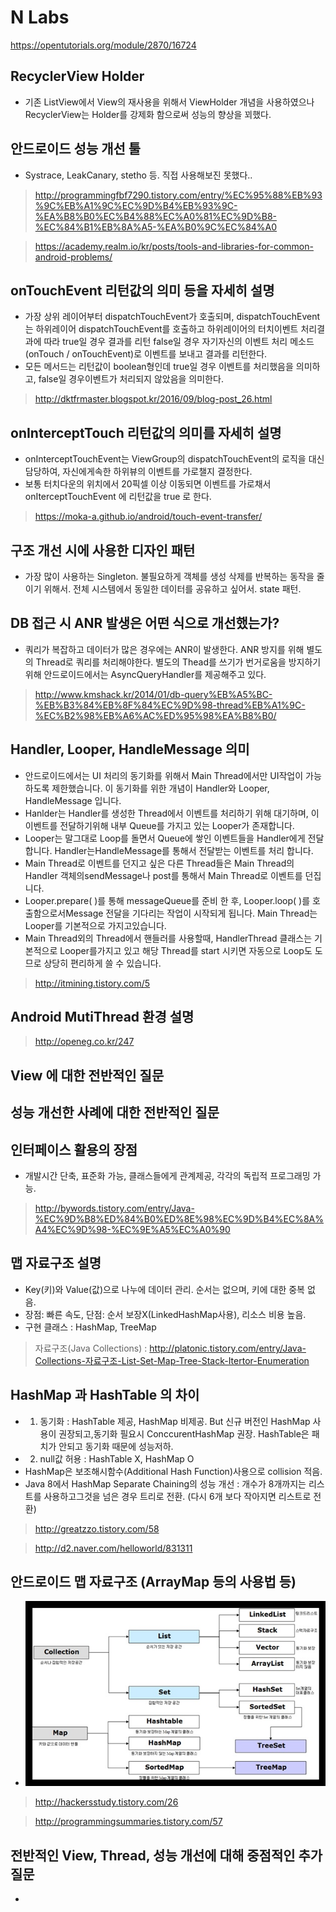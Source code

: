 # N Labs
https://opentutorials.org/module/2870/16724
## RecyclerView Holder
* 기존 ListView에서 View의 재사용을 위해서 ViewHolder 개념을 사용하였으나 RecyclerView는 Holder를 강제화 함으로써 성능의 향상을 꾀했다.
## 안드로이드 성능 개선 툴
* Systrace, LeakCanary, stetho 등. 직접 사용해보진 못했다..
> http://programmingfbf7290.tistory.com/entry/%EC%95%88%EB%93%9C%EB%A1%9C%EC%9D%B4%EB%93%9C-%EA%B8%B0%EC%B4%88%EC%A0%81%EC%9D%B8-%EC%84%B1%EB%8A%A5-%EA%B0%9C%EC%84%A0

> https://academy.realm.io/kr/posts/tools-and-libraries-for-common-android-problems/
## onTouchEvent 리턴값의 의미 등을 자세히 설명
* 가장 상위 레이어부터 dispatchTouchEvent가 호출되며, dispatchTouchEvent는 하위레이어 dispatchTouchEvent를 호출하고 하위레이어의 터치이벤트 처리결과에 따라 true일 경우 결과를 리턴 false일 경우 자기자신의 이벤트 처리 메소드(onTouch / onTouchEvent)로 이벤트를 보내고 결과를 리턴한다.
* 모든 메서드는 리턴값이 boolean형인데 true일 경우 이벤트를 처리했음을 의미하고, false일 경우이벤트가 처리되지 않았음을 의미한다.
> http://dktfrmaster.blogspot.kr/2016/09/blog-post_26.html
## onInterceptTouch 리턴값의 의미를 자세히 설명
* onInterceptTouchEvent는 ViewGroup의 dispatchTouchEvent의 로직을 대신 담당하여, 자신에게속한 하위뷰의 이벤트를 가로챌지 결정한다.
* 보통 터치다운의 위치에서 20픽셀 이상 이동되면 이벤트를 가로채서 onIterceptTouchEvent 에 리턴값을 true 로 한다.
> https://moka-a.github.io/android/touch-event-transfer/
## 구조 개선 시에 사용한 디자인 패턴
* 가장 많이 사용하는 Singleton. 불필요하게 객체를 생성 삭제를 반복하는 동작을 줄이기 위해서. 전체 시스템에서 동일한 데이터를 공유하고 싶어서. state 패턴.
## DB 접근 시 ANR 발생은 어떤 식으로 개선했는가?
* 쿼리가 복잡하고 데이터가 많은 경우에는 ANR이 발생한다. ANR 방지를 위해 별도의 Thread로 쿼리를 처리해야한다. 별도의 Thead를 쓰기가 번거로움을 방지하기위해 안드로이드에서는 AsyncQueryHandler를 제공해주고 있다.
> http://www.kmshack.kr/2014/01/db-query%EB%A5%BC-%EB%B3%84%EB%8F%84%EC%9D%98-thread%EB%A1%9C-%EC%B2%98%EB%A6%AC%ED%95%98%EA%B8%B0/ 
## Handler, Looper, HandleMessage 의미
* 안드로이드에서는 UI 처리의 동기화를 위해서 Main Thread에서만 UI작업이 가능하도록 제한했습니다. 이 동기화를 위한 개념이 Handler와 Looper, HandleMessage 입니다.
* Hanlder는 Handler를 생성한 Thread에서 이벤트를 처리하기 위해 대기하며, 이 이벤트를 전달하기위해 내부 Queue를 가지고 있는 Looper가 존재합니다.
* Looper는 말그대로 Loop를 돌면서 Queue에 쌓인 이벤트들을 Handler에게 전달 합니다. Handler는HandleMessage를 통해서 전달받는 이벤트를 처리 합니다.
* Main Thread로 이벤트를 던지고 싶은 다른 Thread들은 Main Thread의 Handler 객체의sendMessage나 post를 통해서 Main Thread로 이벤트를 던집니다.
* Looper.prepare( )를 통해 messageQueue를 준비 한 후, Looper.loop( )를 호출함으로서Message 전달을 기다리는 작업이 시작되게 됩니다. Main Thread는 Looper를 기본적으로 가지고있습니다.
* Main Thread외의 Thread에서 핸들러를 사용할때, HandlerThread 클래스는 기본적으로 Looper를가지고 있고 해당 Thread를 start 시키면 자동으로 Loop도 도므로 상당히 편리하게 쓸 수 있습니다.
> http://itmining.tistory.com/5
## Android MutiThread 환경 설명
> http://openeg.co.kr/247
## View 에 대한 전반적인 질문
## 성능 개선한 사례에 대한 전반적인 질문
## 인터페이스 활용의 장점
* 개발시간 단축, 표준화 가능, 클래스들에게 관계제공, 각각의 독립적 프로그래밍 가능.
> http://bywords.tistory.com/entry/Java-%EC%9D%B8%ED%84%B0%ED%8E%98%EC%9D%B4%EC%8A%A4%EC%9D%98-%EC%9E%A5%EC%A0%90
## 맵 자료구조 설명
* Key(키)와 Value(값)으로 나누에 데이터 관리. 순서는 없으며, 키에 대한 중복 없음. 
* 장점: 빠른 속도, 단점: 순서 보장X(LinkedHashMap사용), 리소스 비용 높음.
* 구현 클래스 : HashMap, TreeMap
> 자료구조(Java Collections) : http://platonic.tistory.com/entry/Java-Collections-자료구조-List-Set-Map-Tree-Stack-Itertor-Enumeration
## HashMap 과 HashTable 의 차이
* 1) 동기화 : HashTable 제공, HashMap 비제공. But 신규 버전인 HashMap 사용이 권장되고,동기화 필요시 ConccurentHashMap 권장. HashTable은 패치가 안되고 동기화 때문에 성능저하.
* 2) null값 허용 : HashTable X, HashMap O
* HashMap은 보조해시함수(Additional Hash Function)사용으로 collision 적음.
* Java 8에서 HashMap Separate Chaining의 성능 개선 : 개수가 8개까지는 리스트를 사용하고그것을 넘은 경우 트리로 전환. (다시 6개 보다 작아지면 리스트로 전환)
> http://greatzzo.tistory.com/58

> http://d2.naver.com/helloworld/831311

## 안드로이드 맵 자료구조 (ArrayMap 등의 사용법 등)
* ![Java Collection Framework](./images/JavaCollectionFramework.jpg "Java CollectionFramework")
> http://hackersstudy.tistory.com/26

> http://programmingsummaries.tistory.com/57

## 전반적인 View, Thread, 성능 개선에 대해 중점적인 추가 질문
*
